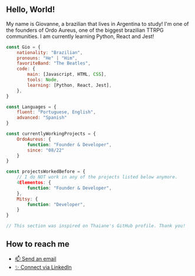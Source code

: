 <h2>Hello, World!</h2>
<p>My name is Giovanne, a brazilian that lives in Argentina to study! I'm one of the founders of Ordo Aureus, one of the biggest brazilian TTRPG communities. I am currently learning Python, React and Jest!</p>

```javascript
const Gio = {
    nationality: "Brazilian",
    pronouns: "He" | "Him",
    favoriteBand: "The Beatles",
    code: {
        main: [Javascript, HTML, CSS],
        tools: Node,
        learning: [Python, React, Jest],
    },
}

const Languages = {
    fluent: "Portuguese, English",
    advanced: "Spanish"
}

const currentlyWorkingProjects = {
    OrdoAureus: {
        function: "Founder & Developer",
        since: "08/22"
    }
}

const projectsWorkedBefore = { 
    // I do NOT work in any of the projects listed below anymore.
    4Elementos: {
        function: "Founder & Developer",
    },
    Mitsy: {
        function: "Developer",
    }
}

// This section was inspired on Thaiane's GitHub profile. Thank you!
```

<h2>How to reach me</h2>
    <ul>
        <li><a href="mailto:gcerione@outlook.com">📫 Send an email</a></li>
        <li><a href="https://www.linkedin.com/in/giovanne-cerione/">✨ Connect via LinkedIn</a></li>
    </ul>
